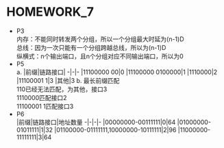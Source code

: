 # HOMEWORK_7
- P3  
  内存：不能同时转发两个分组，所以一个分组最大时延为(n-1)D  
  总线：因为一次只能有一个分组跨越总线，所以为(n-1)D  
  纵横式：n个输出端口，且n个分组对应不同输出端口，所以为0  
- P5  
  a.
  |前缀|链路接口|
  -|-|-
  |11100000 00|0
  |11100000 0100000|1
  |1110000|2
  |11100001 1|3
  |其他|3
  b. 最长前缀匹配  
  110已经无法匹配，为其他，接口3  
  1110000匹配接口2  
  11100001 1匹配接口3  
- P6  
  |前缀|链路接口|地址数量
  -|-|-|-
  |00000000-00111111|0|64
  |01000000-01011111|1|32
  |01100000-01111111,10000000-10111111|2|96
  |11000000-11111111|3|64